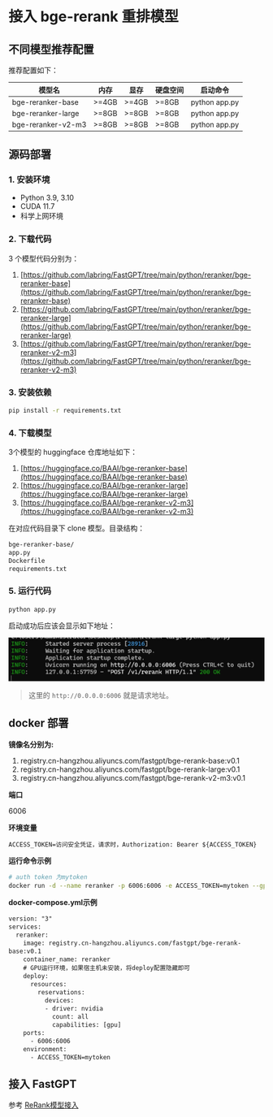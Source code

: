 # 接入 bge-rerank 重排模型

## 不同模型推荐配置

推荐配置如下：

| 模型名           | 内存  | 显存  | 硬盘空间 | 启动命令      |
| ---------------- | ----- | ----- | -------- | ------------- |
| bge-reranker-base  | >=4GB | >=4GB | >=8GB    | python app.py |
| bge-reranker-large | >=8GB | >=8GB | >=8GB    | python app.py |
| bge-reranker-v2-m3 | >=8GB | >=8GB | >=8GB    | python app.py |

## 源码部署

### 1. 安装环境

- Python 3.9, 3.10
- CUDA 11.7
- 科学上网环境

### 2. 下载代码

3 个模型代码分别为：

1. [https://github.com/labring/FastGPT/tree/main/python/reranker/bge-reranker-base](https://github.com/labring/FastGPT/tree/main/python/reranker/bge-reranker-base)
2. [https://github.com/labring/FastGPT/tree/main/python/reranker/bge-reranker-large](https://github.com/labring/FastGPT/tree/main/python/reranker/bge-reranker-large)
3. [https://github.com/labring/FastGPT/tree/main/python/reranker/bge-reranker-v2-m3](https://github.com/labring/FastGPT/tree/main/python/reranker/bge-reranker-v2-m3)

### 3. 安装依赖

```sh
pip install -r requirements.txt
```

### 4. 下载模型

3个模型的 huggingface 仓库地址如下：

1. [https://huggingface.co/BAAI/bge-reranker-base](https://huggingface.co/BAAI/bge-reranker-base)
2. [https://huggingface.co/BAAI/bge-reranker-large](https://huggingface.co/BAAI/bge-reranker-large)
3. [https://huggingface.co/BAAI/bge-reranker-v2-m3](https://huggingface.co/BAAI/bge-reranker-v2-m3)

在对应代码目录下 clone 模型。目录结构：

```
bge-reranker-base/
app.py
Dockerfile
requirements.txt
```

### 5. 运行代码

```bash
python app.py
```

启动成功后应该会显示如下地址：

![](./rerank1.png)

> 这里的 `http://0.0.0.0:6006` 就是请求地址。

## docker 部署

**镜像名分别为:**

1. registry.cn-hangzhou.aliyuncs.com/fastgpt/bge-rerank-base:v0.1
2. registry.cn-hangzhou.aliyuncs.com/fastgpt/bge-rerank-large:v0.1
3. registry.cn-hangzhou.aliyuncs.com/fastgpt/bge-rerank-v2-m3:v0.1

**端口**

6006

**环境变量**

```
ACCESS_TOKEN=访问安全凭证，请求时，Authorization: Bearer ${ACCESS_TOKEN}
```

**运行命令示例**

```sh
# auth token 为mytoken
docker run -d --name reranker -p 6006:6006 -e ACCESS_TOKEN=mytoken --gpus all registry.cn-hangzhou.aliyuncs.com/fastgpt/bge-rerank-base:v0.1
```

**docker-compose.yml示例**

```
version: "3"
services:
  reranker:
    image: registry.cn-hangzhou.aliyuncs.com/fastgpt/bge-rerank-base:v0.1
    container_name: reranker
    # GPU运行环境，如果宿主机未安装，将deploy配置隐藏即可
    deploy:
      resources:
        reservations:
          devices:
          - driver: nvidia
            count: all
            capabilities: [gpu]
    ports:
      - 6006:6006
    environment:
      - ACCESS_TOKEN=mytoken

```

## 接入 FastGPT

参考 [ReRank模型接入](https://doc/fastai.site/docs/development/configuration/#rerank-接入)
